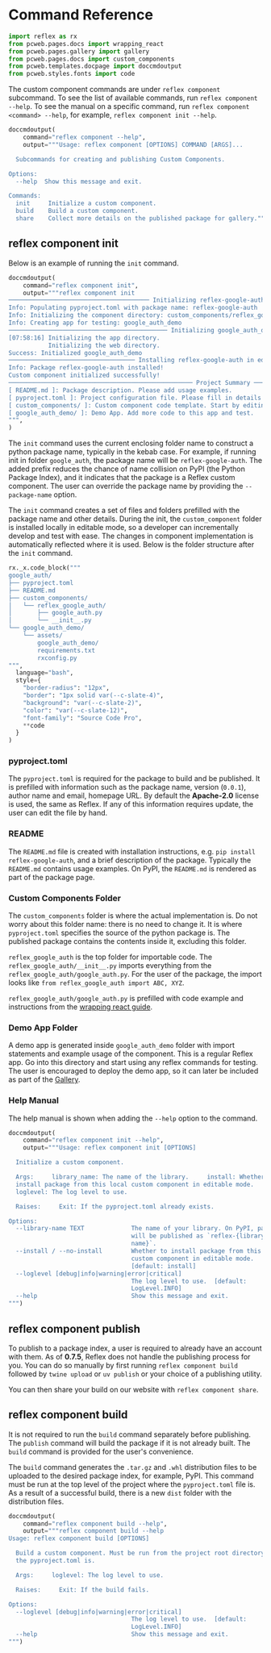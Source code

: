 # Command Reference

```python exec
import reflex as rx
from pcweb.pages.docs import wrapping_react
from pcweb.pages.gallery import gallery
from pcweb.pages.docs import custom_components
from pcweb.templates.docpage import doccmdoutput
from pcweb.styles.fonts import code
```

The custom component commands are under `reflex component` subcommand. To see the list of available commands, run `reflex component --help`. To see the manual on a specific command, run `reflex component <command> --help`, for example, `reflex component init --help`.

```python eval
doccmdoutput(
    command="reflex component --help",
    output="""Usage: reflex component [OPTIONS] COMMAND [ARGS]...

  Subcommands for creating and publishing Custom Components.

Options:
  --help  Show this message and exit.

Commands:
  init     Initialize a custom component.
  build    Build a custom component.
  share    Collect more details on the published package for gallery."")
```

## reflex component init

Below is an example of running the `init` command.

```python eval
doccmdoutput(
    command="reflex component init",
    output="""reflex component init
─────────────────────────────────────── Initializing reflex-google-auth project ───────────────────────────────────────
Info: Populating pyproject.toml with package name: reflex-google-auth
Info: Initializing the component directory: custom_components/reflex_google_auth
Info: Creating app for testing: google_auth_demo
──────────────────────────────────────────── Initializing google_auth_demo ────────────────────────────────────────────
[07:58:16] Initializing the app directory.                                                                console.py:85
           Initializing the web directory.                                                                console.py:85
Success: Initialized google_auth_demo
─────────────────────────────────── Installing reflex-google-auth in editable mode. ───────────────────────────────────
Info: Package reflex-google-auth installed!
Custom component initialized successfully!
─────────────────────────────────────────────────── Project Summary ───────────────────────────────────────────────────
[ README.md ]: Package description. Please add usage examples.
[ pyproject.toml ]: Project configuration file. Please fill in details such as your name, email, homepage URL.
[ custom_components/ ]: Custom component code template. Start by editing it with your component implementation.
[ google_auth_demo/ ]: Demo App. Add more code to this app and test.
""",
)
```

The `init` command uses the current enclosing folder name to construct a python package name, typically in the kebab case. For example, if running init in folder `google_auth`, the package name will be `reflex-google-auth`. The added prefix reduces the chance of name collision on PyPI (the Python Package Index), and it indicates that the package is a Reflex custom component. The user can override the package name by providing the `--package-name` option.

The `init` command creates a set of files and folders prefilled with the package name and other details. During the init, the `custom_component` folder is installed locally in editable mode, so a developer can incrementally develop and test with ease. The changes in component implementation is automatically reflected where it is used. Below is the folder structure after the `init` command.

```python eval
rx._x.code_block("""
google_auth/
├── pyproject.toml
├── README.md
├── custom_components/
│   └── reflex_google_auth/
│       ├── google_auth.py
│       └── __init__.py
└── google_auth_demo/
    └── assets/
        google_auth_demo/
        requirements.txt
        rxconfig.py
""",
  language="bash",
  style={
    "border-radius": "12px",
    "border": "1px solid var(--c-slate-4)",
    "background": "var(--c-slate-2)",
    "color": "var(--c-slate-12)",
    "font-family": "Source Code Pro",
    **code
  }
)
```

### pyproject.toml

The `pyproject.toml` is required for the package to build and be published. It is prefilled with information such as the package name, version (`0.0.1`), author name and email, homepage URL. By default the **Apache-2.0** license is used, the same as Reflex. If any of this information requires update, the user can edit the file by hand.

### README

The `README.md` file is created with installation instructions, e.g. `pip install reflex-google-auth`, and a brief description of the package. Typically the `README.md` contains usage examples. On PyPI, the `README.md` is rendered as part of the package page.

### Custom Components Folder

The `custom_components` folder is where the actual implementation is. Do not worry about this folder name: there is no need to change it. It is where `pyproject.toml` specifies the source of the python package is. The published package contains the contents inside it, excluding this folder.

`reflex_google_auth` is the top folder for importable code. The `reflex_google_auth/__init__.py` imports everything from the `reflex_google_auth/google_auth.py`. For the user of the package, the import looks like `from reflex_google_auth import ABC, XYZ`.

`reflex_google_auth/google_auth.py` is prefilled with code example and instructions from the [wrapping react guide]({wrapping_react.overview.path}).

### Demo App Folder

A demo app is generated inside `google_auth_demo` folder with import statements and example usage of the component. This is a regular Reflex app. Go into this directory and start using any reflex commands for testing. The user is encouraged to deploy the demo app, so it can later be included as part of the [Gallery]({gallery.path}).

### Help Manual

The help manual is shown when adding the `--help` option to the command.

```python eval
doccmdoutput(
    command="reflex component init --help",
    output="""Usage: reflex component init [OPTIONS]

  Initialize a custom component.

  Args:     library_name: The name of the library.     install: Whether to
  install package from this local custom component in editable mode.
  loglevel: The log level to use.

  Raises:     Exit: If the pyproject.toml already exists.

Options:
  --library-name TEXT             The name of your library. On PyPI, package
                                  will be published as `reflex-{library-
                                  name}`.
  --install / --no-install        Whether to install package from this local
                                  custom component in editable mode.
                                  [default: install]
  --loglevel [debug|info|warning|error|critical]
                                  The log level to use.  [default:
                                  LogLevel.INFO]
  --help                          Show this message and exit.
""")
```

## reflex component publish

To publish to a package index, a user is required to already have an account with them. As of **0.7.5**, Reflex does not handle the publishing process for you. You can do so manually by first running `reflex component build` followed by `twine upload` or `uv publish` or your choice of a publishing utility.

You can then share your build on our website with `reflex component share`.

## reflex component build

It is not required to run the `build` command separately before publishing. The `publish` command will build the package if it is not already built. The `build` command is provided for the user's convenience.

The `build` command generates the `.tar.gz` and `.whl` distribution files to be uploaded to the desired package index, for example, PyPI. This command must be run at the top level of the project where the `pyproject.toml` file is. As a result of a successful build, there is a new `dist` folder with the distribution files.

```python eval
doccmdoutput(
    command="reflex component build --help",
    output="""reflex component build --help
Usage: reflex component build [OPTIONS]

  Build a custom component. Must be run from the project root directory where
  the pyproject.toml is.

  Args:     loglevel: The log level to use.

  Raises:     Exit: If the build fails.

Options:
  --loglevel [debug|info|warning|error|critical]
                                  The log level to use.  [default:
                                  LogLevel.INFO]
  --help                          Show this message and exit.
""")
```